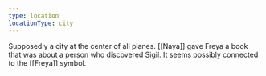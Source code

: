 ```yaml
---
type: location
locationType: city
---
```


Supposedly a city at the center of all planes. [[Naya]] gave Freya a book that was about a person who discovered Sigil. It seems possibly connected to the [[Freya]] symbol.